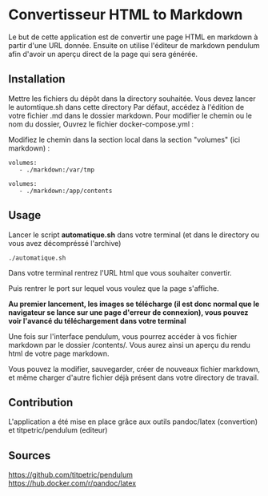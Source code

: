 # Convertisseur HTML to Markdown

Le but de cette application est de convertir une page HTML en markdown à partir d'une URL donnée.
Ensuite on utilise l'éditeur de markdown pendulum afin d'avoir un aperçu direct de la page qui sera générée.


## Installation

Mettre les fichiers du dépôt dans la directory souhaitée. Vous devez lancer le automtique.sh dans cette directory
Par défaut, accédez à l'édition de votre fichier .md dans le dossier markdown.
Pour modifier le chemin ou le nom du dossier, Ouvrez le fichier docker-compose.yml :

Modifiez le chemin dans la section local dans la section "volumes" (ici markdown) :
```
volumes:
   - ./markdown:/var/tmp
```
```
volumes:
   - ./markdown:/app/contents
```

## Usage

Lancer le script **automatique.sh** dans votre terminal (et dans le directory ou vous avez décompréssé l'archive)

```shell
./automatique.sh
```
Dans votre terminal rentrez l'URL html que vous souhaiter convertir.

Puis rentrer le port sur lequel vous voulez que la page s'affiche.

**Au premier lancement, les images se télécharge (il est donc normal que le navigateur se lance sur une page d'erreur de connexion), vous pouvez voir l'avancé du téléchargement dans votre terminal**

Une fois sur l'interface pendulum, vous pourrez accéder à vos fichier markdown par le dossier /contents/.
Vous aurez ainsi un aperçu du rendu html de votre page markdown.

Vous pouvez la modifier, sauvegarder, créer de nouveaux fichier markdown, et même charger d'autre fichier déjà présent dans votre directory de travail.

## Contribution

L'application a été mise en place grâce aux outils pandoc/latex (convertion) et titpetric/pendulum (editeur)

## Sources
https://github.com/titpetric/pendulum
https://hub.docker.com/r/pandoc/latex

